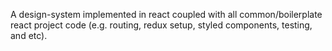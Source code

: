 A design-system implemented in react coupled with all common/boilerplate react project code (e.g. routing, redux setup, styled components, testing, and etc).